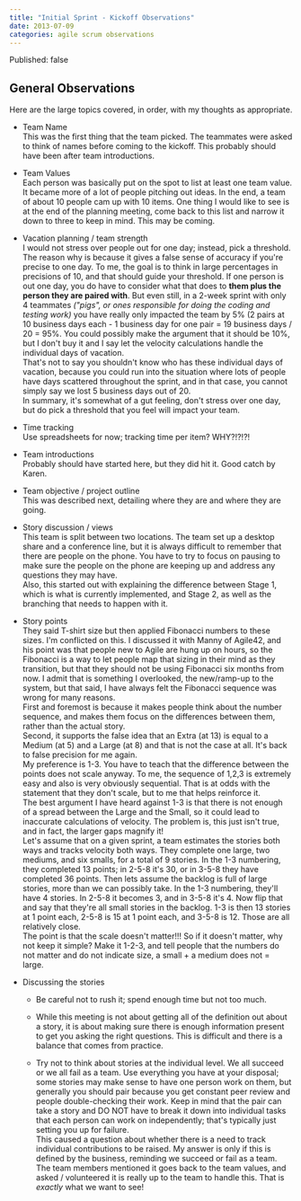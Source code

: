 ```yaml
---
title: "Initial Sprint - Kickoff Observations"
date: 2013-07-09
categories: agile scrum observations
---
```

Published: false

<!-- IntuitiveMedical -->

## General Observations

Here are the large topics covered, in order, with my thoughts as appropriate.

+ Team Name  
This was the first thing that the team picked. The teammates were asked to think of names before coming to the kickoff. This probably should have been after team introductions.

+ Team Values  
Each person was basically put on the spot to list at least one team value. It became more of a lot of people pitching out ideas. In the end, a team of about 10 people cam up with 10 items. One thing I would like to see is at the end of the planning meeting, come back to this list and narrow it down to three to keep in mind. This may be coming. 


+ Vacation planning / team strength  
I would not stress over people out for one day; instead, pick a threshold. The reason why is because it gives a false sense of accuracy if you're precise to one day. To me, the goal is to think in large percentages in precisions of 10, and that should guide your threshold. If one person is out one day, you do have to consider what that does to **them plus the person they are paired with**. But even still, in a 2-week sprint with only 4 teammates *("pigs", or ones responsible for doing the coding and testing work)* you have really only impacted the team by 5% (2 pairs at 10 business days each - 1 business day for one pair = 19 business days / 20 = 95%. You could possibly make the argument that it should be 10%, but I don't buy it and I say let the velocity calculations handle the individual days of vacation.  
That's not to say you shouldn't know who has these individual days of vacation, because you could run into the situation where lots of people have days scattered throughout the sprint, and in that case, you cannot simply say we lost 5 business days out of 20.  
In summary, it's somewhat of a gut feeling, don't stress over one day, but do pick a threshold that you feel will impact your team.


+ Time tracking  
Use spreadsheets for now; tracking time per item? WHY?!?!?!


+ Team introductions  
Probably should have started here, but they did hit it. Good catch by Karen.

+ Team objective / project outline  
This was described next, detailing where they are and where they are going.

<!-- Luke was trained by Ken Schwaber at Siemens?; He should have been in the Scrum Master interviews. -->

+ Story discussion / views  
This team is split between two locations. The team set up a desktop share and a conference line, but it is always difficult to remember that there are people on the phone. You have to try to focus on pausing to make sure the people on the phone are keeping up and address any questions they may have.  
Also, this started out with explaining the difference between Stage 1, which is what is currently implemented, and Stage 2, as well as the branching that needs to happen with it.

+ Story points  
They said T-shirt size but then applied Fibonacci numbers to these sizes. I'm conflicted on this. I discussed it with Manny of Agile42, and his point was that people new to Agile are hung up on hours, so the Fibonacci is a way to let people map that sizing in their mind as they transition, but that they should not be using Fibonacci six months from now. I admit that is something I overlooked, the new/ramp-up to the system, but that said, I have always felt the Fibonacci sequence was wrong for many reasons.  
First and foremost is because it makes people think about the number sequence, and makes them focus on the differences between them, rather than the actual story.  
Second, it supports the false idea that an Extra (at 13) is equal to a Medium (at 5) and a Large (at 8) and that is not the case at all. It's back to false precision for me again.    
My preference is 1-3. You have to teach that the difference between the points does not scale anyway. To me, the sequence of 1,2,3 is extremely easy and also is very obviously sequential. That is at odds with the statement that they don't scale, but to me that helps reinforce it.  
The best argument I have heard against 1-3 is that there is not enough of a spread between the Large and the Small, so it could lead to inaccurate calculations of velocity. The problem is, this just isn't true, and in fact, the larger gaps magnify it!  
Let's assume that on a given sprint, a team estimates the stories both ways and tracks velocity both ways. They complete one large, two mediums, and six smalls, for a total of 9 stories. In the 1-3 numbering, they completed 13 points; in  2-5-8 it's 30, or in 3-5-8 they have completed 36 points. Then lets assume the backlog is full of large stories, more than we can possibly take. In the 1-3 numbering, they'll have 4 stories. In 2-5-8 it becomes 3, and in 3-5-8 it's 4. Now flip that and say that they're all small stories in the backlog. 1-3 is then 13 stories at 1 point each, 2-5-8 is 15 at 1 point each, and 3-5-8 is 12. Those are all relatively close.  
The point is that the scale doesn't matter!!! So if it doesn't matter, why not keep it simple? Make it 1-2-3, and tell people that the numbers do not matter and do not indicate size, a small + a medium does not = large.


+ Discussing the stories

	- Be careful not to rush it; spend enough time but not too much.
	
	- While this meeting is not about getting all of the definition out about a story, it is about making sure there is enough information present to get you asking the right questions. This is difficult and there is a balance that comes from practice.
	
	- Try not to think about stories at the individual level. We all succeed or we all fail as a team. Use everything you have at your disposal; some stories may make sense to have one person work on them, but generally you should pair because you get constant peer review and people double-checking their work. Keep in mind that the pair can take a story and DO NOT have to break it down into individual tasks that each person can work on independently; that's typically just setting you up for failure.  
	This caused a question about whether there is a need to track individual contributions to be raised. My answer is only if this is defined by the business, reminding we succeed or fail as a team. The team members mentioned it goes back to the team values, and asked / volunteered it is really up to the team to handle this. That is *exactly* what we want to see! 
